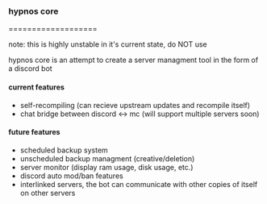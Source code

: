 ### hypnos core

===================

note: this is highly unstable in it's current state, do NOT use

hypnos core is an attempt to create a server managment tool in the form of a discord bot

#### current features
* self-recompiling (can recieve upstream updates and recompile itself)
* chat bridge between discord <-> mc (will support multiple servers soon)

#### future features
* scheduled backup system
* unscheduled backup managment (creative/deletion)
* server monitor (display ram usage, disk usage, etc.)
* discord auto mod/ban features
* interlinked servers, the bot can communicate with other copies of itself on other servers
